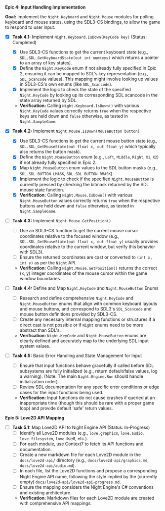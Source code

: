 
**Epic 4: Input Handling Implementation**

**Goal:** Implement the `Night.Keyboard` and `Night.Mouse` modules for polling keyboard and mouse states, using the SDL3-CS bindings, to allow the game to respond to user input.

- [x] **Task 4.1:** Implement `Night.Keyboard.IsDown(KeyCode key)` (Status: Completed)
    - [x] Use SDL3-CS functions to get the current keyboard state (e.g., `SDL.SDL_GetKeyboardState(out int numkeys)` which returns a pointer to an array of key states).
    - [x] Define the `Night.KeyCode` enum if not already fully specified in Epic 2, ensuring it can be mapped to SDL's key representation (e.g., `SDL_Scancode` values). This mapping might involve looking up values in SDL3-CS's own enums (like `SDL_Scancode`).
    - [x] Implement the logic to check the state of the specified `Night.KeyCode` by looking up its corresponding SDL scancode in the state array returned by SDL.
    - **Verification:** Calling `Night.Keyboard.IsDown()` with various `Night.KeyCode` values correctly returns `true` when the respective keys are held down and `false` otherwise, as tested in `Night.SampleGame`.

- [x] **Task 4.2:** Implement `Night.Mouse.IsDown(MouseButton button)`
    - [x] Use SDL3-CS functions to get the current mouse button state (e.g., `SDL.SDL_GetMouseState(out float x, out float y)` which typically also returns the button mask).
    - [x] Define the `Night.MouseButton` enum (e.g., `Left`, `Middle`, `Right`, `X1`, `X2`) if not already fully specified in Epic 2.
    - [x] Map `Night.MouseButton` enum values to the SDL button masks (e.g., `SDL.SDL_BUTTON_LMASK`, `SDL.SDL_BUTTON_RMASK`).
    - [x] Implement the logic to check if the specified `Night.MouseButton` is currently pressed by checking the bitmask returned by the SDL mouse state function.
    - [x] **Verification:** Calling `Night.Mouse.IsDown()` with various `Night.MouseButton` values correctly returns `true` when the respective buttons are held down and `false` otherwise, as tested in `Night.SampleGame`.

- [ ] **Task 4.3:** Implement `Night.Mouse.GetPosition()`
    - [ ] Use an SDL3-CS function to get the current mouse cursor coordinates relative to the focused window (e.g., `SDL.SDL_GetMouseState(out float x, out float y)` usually provides coordinates relative to the current window, but verify this behavior with SDL3).
    - [ ] Ensure the returned coordinates are cast or converted to `(int x, int y)` as per the `Night` API.
    - **Verification:** Calling `Night.Mouse.GetPosition()` returns the correct (x, y) integer coordinates of the mouse cursor within the game window boundaries.

- [ ] **Task 4.4:** Define and Map `Night.KeyCode` and `Night.MouseButton` Enums
    - [ ] Research and define comprehensive `Night.KeyCode` and `Night.MouseButton` enums that align with common keyboard layouts and mouse buttons, and correspond to SDL3's `SDL_Scancode` and mouse button definitions provided by SDL3-CS.
    - [ ] Create any necessary internal mapping functions or structures if a direct cast is not possible or if `Night` enums need to be more abstract than SDL's.
    - **Verification:** `Night.KeyCode` and `Night.MouseButton` enums are clearly defined and accurately map to the underlying SDL input system values.

- [ ] **Task 4.5:** Basic Error Handling and State Management for Input
    - [ ] Ensure that input functions behave gracefully if called before SDL subsystems are fully initialized (e.g., return default/false values, log a warning). (Note: The main `Night.Engine.Run` should handle initialization order).
    - [ ] Review SDL documentation for any specific error conditions or edge cases for the input functions being used.
    - **Verification:** Input functions do not cause crashes if queried at an inappropriate time (though this should be rare with a proper game loop) and provide default 'safe' return values.

**Epic 5: Love2D API Mapping**

- [ ] **Task 5.1:** Map Love2D API to Night Engine API (Status: In-Progress)
    - [ ] Identify all Love2D modules (e.g., `love.graphics`, `love.audio`, `love.filesystem`, `love` itself, etc.).
    - [ ] For each module, use Context7 to fetch its API functions and documentation.
    - [ ] Create a new markdown file for each Love2D module in the `docs/love2d-api/` directory (e.g., `docs/love2d-api/graphics.md`, `docs/love2d-api/audio.md`).
    - [ ] In each file, list the Love2D functions and propose a corresponding Night Engine API name, following the style implied by the (currently empty) `docs/love2d-api/love2d-api-progress.md`.
    - [ ] Ensure the mapping considers the Night Engine's C# conventions and existing architecture.
    - **Verification:** Markdown files for each Love2D module are created with comprehensive API mappings.
